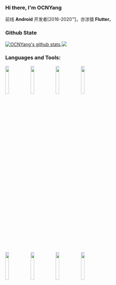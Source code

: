 ### Hi there, I'm OCNYang

前线 **Android** 开发者[2016-2020™]，亦涉猎 **Flutter**。

### Github State
<!--
[![OCNYang's github stats](https://github-readme-stats.vercel.app/api?username=OCNYang)](https://github.com/OCNYang/github-readme-stats)

[![Most Used Languages](https://github-readme-stats.vercel.app/api/top-langs/?username=OCNYang&layout=compact&theme=radical)](https://github.com/OCNYang/github-readme-stats)
-->

<a href="https://github.com/OCNYang/github-readme-stats">
  <img align="center" src="https://github-readme-stats.vercel.app/api?username=OCNYang" alt="OCNYang's github stats" />
</a>
<a href="https://github.com/OCNYang/github-readme-stats">
  <img align="top" src="https://github-readme-stats.vercel.app/api/top-langs/?username=OCNYang&layout=compact" />
</a>

### Languages and Tools:

<p>  
  <!-- Your languages and tools. Be careful with the alignment. 
  You can use this sites to get logos: https://www.vectorlogo.zone or https://simpleicons.org/
  -->
  <code><img width="15%" src="https://www.vectorlogo.zone/logos/android/android-ar21.svg"></code>
  <code><img width="15%" src="https://www.vectorlogo.zone/logos/java/java-ar21.svg"></code>
  <code><img width="15%" src="https://www.vectorlogo.zone/logos/kotlinlang/kotlinlang-ar21.svg"></code>
  <code><img width="15%" src="https://www.vectorlogo.zone/logos/sqlite/sqlite-ar21.svg"></code>
  <br/>
  <code><img width="15%" src="https://www.vectorlogo.zone/logos/flutterio/flutterio-ar21.svg"></code>
  <code><img width="15%" src="https://www.vectorlogo.zone/logos/dartlang/dartlang-ar21.svg"></code>
  <code><img width="15%" src="https://www.vectorlogo.zone/logos/git-scm/git-scm-ar21.svg"></code>
  <code><img width="15%" src="https://www.vectorlogo.zone/logos/github/github-ar21.svg"></code>
</p>


<!--
<a href="https://github.com/pinguo-zhouwei/MZBannerView">
  <img align="left" src="https://github-readme-stats.anuraghazra1.vercel.app/api/pin/?username=pinguo-zhouwei&repo=MZBannerView&show_icons=true&title_color=fff&icon_color=79ff97&text_color=9f9f9f&bg_color=151515" />
</a>
-->
<!--
**OCNYang/OCNYang** is a ✨ _special_ ✨ repository because its `README.md` (this file) appears on your GitHub profile.

Here are some ideas to get you started:

- 🔭 I’m currently working on ...
- 🌱 I’m currently learning ...
- 👯 I’m looking to collaborate on ...
- 🤔 I’m looking for help with ...
- 💬 Ask me about ...
- 📫 How to reach me: ...
- 😄 Pronouns: ...
- ⚡ Fun fact: ...
-->
